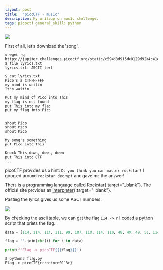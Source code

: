 ```yaml
---
layout: post
title:  "picoCTF - mus1c"
description: My writeup on mus1c challenge.
tags: picoctf general_skills python
---
```


![](https://i.imgur.com/JpTmbjj.png)

First of all, let's download the 'song'.

```
$ wget -q https://jupiter.challenges.picoctf.org/static/c594d8d915de0129d92b4c41e25a2313/lyrics.txt
$ file lyrics.txt 
lyrics.txt: ASCII text
```

```
$ cat lyrics.txt 
Pico's a CTFFFFFFF
my mind is waitin
It's waitin

Put my mind of Pico into This
my flag is not found
put This into my flag
put my flag into Pico


shout Pico
shout Pico
shout Pico

My song's something
put Pico into This

Knock This down, down, down
put This into CTF
...
```

picoCTF provides us a hint: `Do you think you can master rockstar?` I googled around `rockstar decrypt` and gave me the answer! 

There is a programming language called [Rockstar](https://codewithrockstar.com/){:target="_blank"}. The official site provides an [interpreter](https://codewithrockstar.com/online){:target="_blank"}.

Pasting the lyrics gives us some ASCII numbers:

![](https://i.imgur.com/hokn4UN.png)

By checking the ascii table, we can get the flag `114 -> r` I coded a python script that prints the flag.

```python
data = [114, 114, 114, 111, 99, 107, 110, 114, 110, 48, 49, 49, 51, 114]

flag = ''.join(chr(i) for i in data)

print(f'Flag -> picoCTF{{{flag}}}')
```

```
$ python3 flag.py 
Flag -> picoCTF{rrrocknrn0113r}
```
